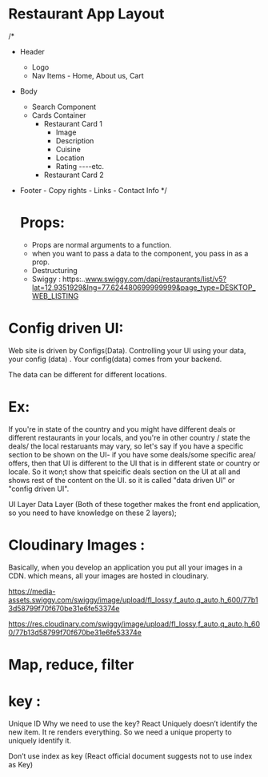 # Restaurant App Layout

/\*

- Header
  - Logo
  - Nav Items - Home, About us, Cart
- Body

  - Search Component
  - Cards Container
    - Restaurant Card 1
      - Image
      - Description
      - Cuisine
      - Location
      - Rating ----etc.
    - Restaurant Card 2

- Footer - Copy rights - Links - Contact Info
  \*/

  # Props:

  - Props are normal arguments to a function.
  - when you want to pass a data to the component, you pass in as a prop.
  - Destructuring
  - Swiggy : https:..www.swiggy.com/dapi/restaurants/list/v5?lat=12.9351929&lng=77.624480699999999&page_type=DESKTOP_WEB_LISTING

# Config driven UI:

Web site is driven by Configs(Data).
Controlling your UI using your data, your config (data) . Your config(data) comes from your backend.

The data can be different for different locations.

# Ex:

If you're in state of the country and you might have different deals or different restaurants in your locals, and you're in other country / state the deals/ the local restaruants may vary, so let's say if you have a specific section to be shown on the UI- if you have some deals/some specific area/ offers, then that UI is different to the UI that is in different state or country or locale. So it won;t show that speicific deals section on the UI at all and shows rest of the content on the UI.
so it is called "data driven UI" or "config driven UI".

UI Layer
Data Layer (Both of these together makes the front end application, so you need to have knowledge on these 2 layers);

# Cloudinary Images :

Basically, when you develop an application you put all your images in a CDN.
which means, all your images are hosted in cloudinary.

https://media-assets.swiggy.com/swiggy/image/upload/fl_lossy,f_auto,q_auto,h_600/77b13d58799f70f670be31e6fe53374e

https://res.cloudinary.com/swiggy/image/upload/fl_lossy,f_auto,q_auto,h_600/77b13d58799f70f670be31e6fe53374e

# Map, reduce, filter

# key :

Unique ID
Why we need to use the key?
React Uniquely doesn’t identify the new item. It re renders everything. So we need a unique property to uniquely identify it.

Don’t use index as key (React official document suggests not to use index as Key)
